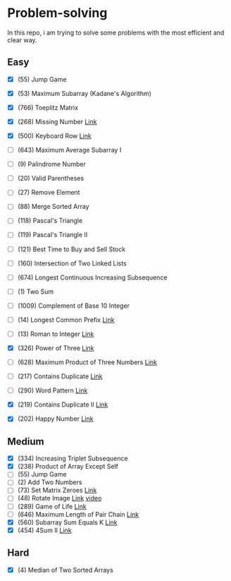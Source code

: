 # Problem-solving
In this repo, i am trying to solve some problems with the most efficient and clear way.
## Easy
- [X] (55) Jump Game
- [X] (53) Maximum Subarray (Kadane's Algorithm)
- [X] (766) Toeplitz Matrix
- [X] (268) Missing Number [Link](https://leetcode.com/problems/missing-number/)
- [X] (500) Keyboard Row [Link](https://leetcode.com/problems/keyboard-row/)
- [ ] (643) Maximum Average Subarray I
- [ ] (9) Palindrome Number
- [ ] (20) Valid Parentheses
- [ ] (27) Remove Element
- [ ] (88) Merge Sorted Array
- [ ] (118) Pascal's Triangle
- [ ] (119) Pascal's Triangle II
- [ ] (121) Best Time to Buy and Sell Stock
- [ ] (160) Intersection of Two Linked Lists
- [ ] (674) Longest Continuous Increasing Subsequence
- [ ] (1) Two Sum
- [ ] (1009) Complement of Base 10 Integer
- [ ] (14) Longest Common Prefix [Link](https://leetcode.com/problems/longest-common-prefix/)
- [ ] (13) Roman to Integer [Link](https://leetcode.com/problems/roman-to-integer/)
- [X] (326) Power of Three [Link](https://leetcode.com/problems/power-of-three)
- [ ] (628) Maximum Product of Three Numbers [Link](https://leetcode.com/problems/maximum-product-of-three-numbers/)
- [ ] (217) Contains Duplicate [Link](https://leetcode.com/problems/contains-duplicate/)
- [ ] (290) Word Pattern [Link](https://leetcode.com/problems/word-pattern/)
- [X] (219) Contains Duplicate II [Link](https://leetcode.com/problems/contains-duplicate-ii/)
- [X] (202) Happy Number [Link](https://leetcode.com/problems/happy-number/)


## Medium
- [X] (334) Increasing Triplet Subsequence
- [X] (238) Product of Array Except Self
- [ ] (55) Jump Game
- [ ] (2) Add Two Numbers
- [ ] (73) Set Matrix Zeroes [Link](https://leetcode.com/problems/set-matrix-zeroes/)
- [ ] (48) Rotate Image [Link](https://leetcode.com/problems/rotate-image/) [video](https://www.youtube.com/watch?v=kd5u3GEQkPY)
- [ ] (289) Game of Life [Link](https://leetcode.com/problems/game-of-life/)
- [ ] (646) Maximum Length of Pair Chain [Link](https://leetcode.com/problems/maximum-length-of-pair-chain/)
- [X] (560) Subarray Sum Equals K [Link](https://leetcode.com/problems/subarray-sum-equals-k/)
- [X] (454) 4Sum II [Link](https://leetcode.com/problems/4sum-ii/)

## Hard
- [X] (4) Median of Two Sorted Arrays
